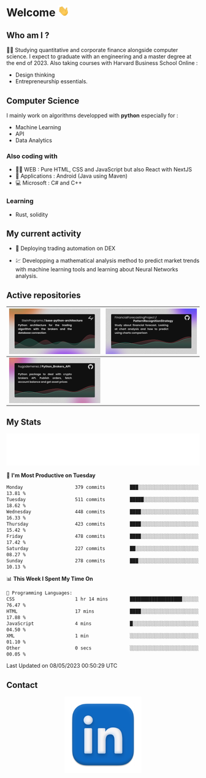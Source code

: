 # Welcome <img src="assets/hello.gif" width="30px"/>

## Who am I ?

:man_student: Studying quantitative and corporate finance alongside computer science.
I expect to graduate with an engineering and a master degree at the end of 2023.
Also taking courses with Harvard Business School Online :

* Design thinking
* Entrepreneurship essentials.

## Computer Science

I mainly work on algorithms developped with **python** especially for :

* Machine Learning
* API
* Data Analytics

### Also coding with

* :man_technologist: WEB : Pure HTML, CSS and JavaScript but also React with NextJS
* :iphone: Applications : Android (Java using Maven)
* :computer: Microsoft : C# and C++

### Learning

* Rust, solidity

## My current activity

* :rocket: Deploying trading automation on DEX

* :chart: Developping a mathematical analysis method to predict market trends with machine learning tools and learning about Neural Networks analysis.

## Active repositories

|[![Python Trading Algorithm](assets/base_python_architecture.png)](https://github.com/SteinPrograms/base-python-architecture)|[![Quantitative Prediction](assets/pattern_recognition_strategy.png)](https://github.com/FinancialForecastingProject/PatternRecognitionStrategy.git)|
| ------------- | ------------- |
|[![Broker SDK](assets/python_brokers_api.png)](https://github.com/hugodemenez/Python_Brokers_API)||

## My Stats

<p align=center>
<img src="metrics.plugin.wakatime.svg" alt="Metrics">
</p>

<!--START_SECTION:waka-->
📅 **I'm Most Productive on Tuesday** 

```text
Monday                   379 commits         ███░░░░░░░░░░░░░░░░░░░░░░   13.81 % 
Tuesday                  511 commits         █████░░░░░░░░░░░░░░░░░░░░   18.62 % 
Wednesday                448 commits         ████░░░░░░░░░░░░░░░░░░░░░   16.33 % 
Thursday                 423 commits         ████░░░░░░░░░░░░░░░░░░░░░   15.42 % 
Friday                   478 commits         ████░░░░░░░░░░░░░░░░░░░░░   17.42 % 
Saturday                 227 commits         ██░░░░░░░░░░░░░░░░░░░░░░░   08.27 % 
Sunday                   278 commits         ███░░░░░░░░░░░░░░░░░░░░░░   10.13 % 
```


📊 **This Week I Spent My Time On** 

```text
💬 Programming Languages: 
CSS                      1 hr 14 mins        ███████████████████░░░░░░   76.47 % 
HTML                     17 mins             ████░░░░░░░░░░░░░░░░░░░░░   17.88 % 
JavaScript               4 mins              █░░░░░░░░░░░░░░░░░░░░░░░░   04.50 % 
XML                      1 min               ░░░░░░░░░░░░░░░░░░░░░░░░░   01.10 % 
Other                    0 secs              ░░░░░░░░░░░░░░░░░░░░░░░░░   00.05 % 
```


 Last Updated on 08/05/2023 00:50:29 UTC
<!--END_SECTION:waka-->

## Contact

<p align=center >
<a href="https://www.linkedin.com/in/hugo-demenez/">
<picture>
  <source media="(prefers-color-scheme: dark)" srcset="assets/linkedin_light.png">
  <img height="200px" width="200px" alt="Linkedin link" src="assets/linkedin.png">
</picture>
</a>
</p>
